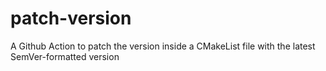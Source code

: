 # patch-version

A Github Action to patch the version inside a CMakeList file with the latest SemVer-formatted version